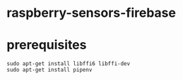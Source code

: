# raspberry-sensors-firebase

# prerequisites
    sudo apt-get install libffi6 libffi-dev
    sudo apt-get install pipenv
